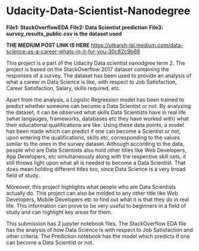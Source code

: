 # Udacity-Data-Scientist-Nanodegree
**File1: StackOverflowEDA**
**File2: Data Scientist prediction**
**File3: survey_results_public.csv is the dataset used**

**THE MEDIUM POST LINK IS HERE** https://utkarsh-lal.medium.com/data-science-as-a-career-whats-in-it-for-you-30c82c9b69

This project is a part of the Udacity Data scientist nanodgree term 2. The project is based on the StackOverflow 2017 dataset containing the responses of a survey. The dataset has been used to provide an analysis of what a career in Data Science is like, with respect to Job Satisfaction, Career Satisfaction, Salary, skills required, etc. 

Apart from the analysis, a Logistic Regression model has been trained to predict whether someone can become a Data Scientist or not. By analyzing the dataset, it can be observed what skills Data Scientists have in real life (what langauges, frameworks, databases etc they have worked with) what their educational qualifications are like. Using these data points, a model has been made which can predict if one can become a Scientist or not, upon entering the qualifications, skills etc, corresponding to the values similar to the ones in the survey dataset. Although according to the data, people who are Data Scientists also hold other titles like Web Developers, App Developers, etc simultaneously along with the respective skill sets, it still throws light upon what all is needed to become a Data Scientist. That does mean holding different titles too, since Data Science is a very broad field of study.

Moreover, this project highlights what people who are Data Scientists actually do. This project can also be molded to any other title like Web Developers, Mobile Developers etc to find out what it is that they do in real life. This information can prove to be very useful to beginners in a field of study and can highlight key areas for them.


This submission has 2 jupyter notebook files. The StackOverflow EDA file has the analysis of how Data Science is with respect to Job Satisfaction and other criteria. The Prediction notebook has the model which predicts if one can become a Data Scientist or not.
